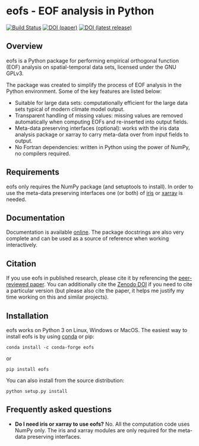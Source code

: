 eofs - EOF analysis in Python
=============================

[![Build Status](https://travis-ci.org/ajdawson/eofs.svg?branch=master)](https://travis-ci.org/ajdawson/eofs) [![DOI (paper)](https://img.shields.io/badge/DOI%20%28paper%29-10.5334%2Fjors.122-blue.svg)](http://doi.org/10.5334/jors.122) [![DOI (latest release)](https://zenodo.org/badge/20448/ajdawson/eofs.svg)](https://zenodo.org/badge/latestdoi/20448/ajdawson/eofs)


Overview
--------

eofs is a Python package for performing empirical orthogonal function (EOF) analysis on spatial-temporal data sets, licensed under the GNU GPLv3.

The package was created to simplify the process of EOF analysis in the Python environment.
Some of the key features are listed below:

* Suitable for large data sets: computationally efficient for the large data sets typical of modern climate model output.
* Transparent handling of missing values: missing values are removed automatically when computing EOFs and re-inserted into output fields.
* Meta-data preserving interfaces (optional): works with the iris data analysis package or xarray to carry meta-data over from input fields to output.
* No Fortran dependencies: written in Python using the power of NumPy, no compilers required.


Requirements
------------

eofs only requires the NumPy package (and setuptools to install).
In order to use the meta-data preserving interfaces one (or both) of [iris](http://scitools.org.uk/iris) or [xarray](http://xarray.pydata.org) is needed.


Documentation
-------------

Documentation is available [online](http://ajdawson.github.io/eofs).
The package docstrings are also very complete and can be used as a source of reference when working interactively.


Citation
--------

If you use eofs in published research, please cite it by referencing the [peer-reviewed paper](http://doi.org/10.5334/jors.122).
You can additionally cite the [Zenodo DOI](http://dx.doi.org/10.5281/zenodo.46871) if you need to cite a particular version (but please also cite the paper, it helps me justify my time working on this and similar projects).


Installation
------------

eofs works on Python 3 on Linux, Windows or MacOS.
The easiest way to install eofs is by using [conda](http://conda.pydata.org/docs/) or pip:

    conda install -c conda-forge eofs

or

    pip install eofs

You can also install from the source distribution:

    python setup.py install


Frequently asked questions
--------------------------

* **Do I need iris or xarray to use eofs?**
  No. All the computation code uses NumPy only.
  The iris and xarray modules are only required for the meta-data preserving interfaces.

